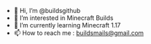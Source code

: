 - 👋 Hi, I’m @buildsgithub
- 👀 I’m interested in Minecraft Builds
- 🌱 I’m currently learning Minecraft 1.17
- 📫 How to reach me : buildsmails@gmail.com

<!---
buildsgithub/buildsgithub is a ✨ special ✨ repository because its `README.md` (this file) appears on your GitHub profile.
You can click the Preview link to take a look at your changes.
--->
